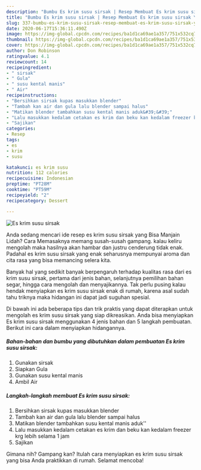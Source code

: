```yaml
---
description: "Bumbu Es krim susu sirsak | Resep Membuat Es krim susu sirsak Yang Sedap"
title: "Bumbu Es krim susu sirsak | Resep Membuat Es krim susu sirsak Yang Sedap"
slug: 337-bumbu-es-krim-susu-sirsak-resep-membuat-es-krim-susu-sirsak-yang-sedap
date: 2020-06-17T15:36:11.490Z
image: https://img-global.cpcdn.com/recipes/ba1d1ca69ae1a357/751x532cq70/es-krim-susu-sirsak-foto-resep-utama.jpg
thumbnail: https://img-global.cpcdn.com/recipes/ba1d1ca69ae1a357/751x532cq70/es-krim-susu-sirsak-foto-resep-utama.jpg
cover: https://img-global.cpcdn.com/recipes/ba1d1ca69ae1a357/751x532cq70/es-krim-susu-sirsak-foto-resep-utama.jpg
author: Don Robinson
ratingvalue: 4.1
reviewcount: 14
recipeingredient:
- " sirsak"
- " Gula"
- " susu kental manis"
- " Air"
recipeinstructions:
- "Bersihkan sirsak kupas masukkan blender"
- "Tambah kan air dan gula lalu blender sampai halus"
- "Matikan blender tambahkan susu kental manis aduk&#39;&#39;"
- "Lalu masukkan kedalam cetakan es krim dan beku kan kedalam freezer krg lebih selama 1 jam"
- "Sajikan"
categories:
- Resep
tags:
- es
- krim
- susu

katakunci: es krim susu 
nutrition: 112 calories
recipecuisine: Indonesian
preptime: "PT28M"
cooktime: "PT59M"
recipeyield: "2"
recipecategory: Dessert

---
```



![Es krim susu sirsak](https://img-global.cpcdn.com/recipes/ba1d1ca69ae1a357/751x532cq70/es-krim-susu-sirsak-foto-resep-utama.jpg)

Anda sedang mencari ide resep es krim susu sirsak yang Bisa Manjain Lidah? Cara Memasaknya memang susah-susah gampang. kalau keliru mengolah maka hasilnya akan hambar dan justru cenderung tidak enak. Padahal es krim susu sirsak yang enak seharusnya mempunyai aroma dan cita rasa yang bisa memancing selera kita.

Banyak hal yang sedikit banyak berpengaruh terhadap kualitas rasa dari es krim susu sirsak, pertama dari jenis bahan, selanjutnya pemilihan bahan segar, hingga cara mengolah dan menyajikannya. Tak perlu pusing kalau hendak menyiapkan es krim susu sirsak enak di rumah, karena asal sudah tahu triknya maka hidangan ini dapat jadi suguhan spesial.




Di bawah ini ada beberapa tips dan trik praktis yang dapat diterapkan untuk mengolah es krim susu sirsak yang siap dikreasikan. Anda bisa menyiapkan Es krim susu sirsak menggunakan 4 jenis bahan dan 5 langkah pembuatan. Berikut ini cara dalam menyiapkan hidangannya.

<!--inarticleads1-->

##### Bahan-bahan dan bumbu yang dibutuhkan dalam pembuatan Es krim susu sirsak:

1. Gunakan  sirsak
1. Siapkan  Gula
1. Gunakan  susu kental manis
1. Ambil  Air




<!--inarticleads2-->

##### Langkah-langkah membuat Es krim susu sirsak:

1. Bersihkan sirsak kupas masukkan blender
1. Tambah kan air dan gula lalu blender sampai halus
1. Matikan blender tambahkan susu kental manis aduk&#39;&#39;
1. Lalu masukkan kedalam cetakan es krim dan beku kan kedalam freezer krg lebih selama 1 jam
1. Sajikan




Gimana nih? Gampang kan? Itulah cara menyiapkan es krim susu sirsak yang bisa Anda praktikkan di rumah. Selamat mencoba!
